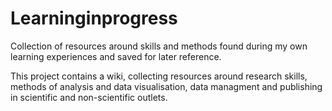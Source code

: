 # Learninginprogress
Collection of resources around skills and methods found during my own learning experiences and saved for later reference.

This project contains a wiki, collecting resources around research skills, methods of analysis and data visualisation, data managment and publishing in scientific and non-scientific outlets. 
